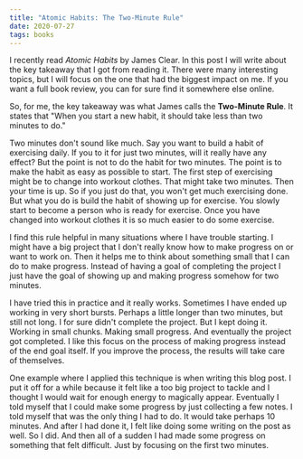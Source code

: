 ```yaml
---
title: "Atomic Habits: The Two-Minute Rule"
date: 2020-07-27
tags: books
---
```


I recently read *Atomic Habits* by James Clear. In this post I will write about
the key takeaway that I got from reading it. There were many interesting
topics, but I will focus on the one that had the biggest impact on me. If you
want a full book review, you can for sure find it somewhere else online.

So, for me, the key takeaway was what James calls the **Two-Minute Rule**.  It
states that "When you start a new habit, it should take less than two minutes
to do."

Two minutes don't sound like much. Say you want to build a habit of exercising
daily. If you to it for just two minutes, will it really have any effect? But
the point is not to do the habit for two minutes. The point is to make the
habit as easy as possible to start. The first step of exercising might be to
change into workout clothes. That might take two minutes. Then your time is up.
So if you just do that, you won't get much exercising done. But what you do is
build the habit of showing up for exercise. You slowly start to become a person
who is ready for exercise. Once you have changed into workout clothes it is so
much easier to do some exercise.

I find this rule helpful in many situations where I have trouble starting. I
might have a big project that I don't really know how to make progress on or
want to work on. Then it helps me to think about something small that I can do
to make progress. Instead of having a goal of completing the project I just
have the goal of showing up and making progress somehow for two minutes.

I have tried this in practice and it really works. Sometimes I have ended up
working in very short bursts. Perhaps a little longer than two minutes, but
still not long. I for sure didn't complete the project. But I kept doing it.
Working in small chunks. Making small progress. And eventually the project got
completed. I like this focus on the process of making progress instead of the
end goal itself. If you improve the process, the results will take care of
themselves.

One example where I applied this technique is when writing this blog post. I
put it off for a while because it felt like a too big project to tackle and I
thought I would wait for enough energy to magically appear.  Eventually I told
myself that I could make some progress by just collecting a few notes. I told
myself that was the only thing I had to do. It would take perhaps 10 minutes.
And after I had done it, I felt like doing some writing on the post as well. So
I did. And then all of a sudden I had made some progress on something that felt
difficult.  Just by focusing on the first two minutes.
